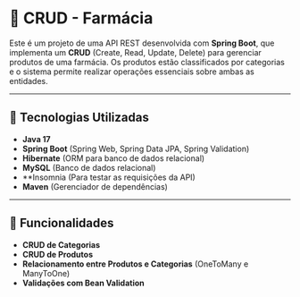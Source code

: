 # 🏥 CRUD - Farmácia

Este é um projeto de uma API REST desenvolvida com **Spring Boot**, que implementa um **CRUD** (Create, Read, Update, Delete) para gerenciar produtos de uma farmácia. Os produtos estão classificados por categorias e o sistema permite realizar operações essenciais sobre ambas as entidades.

---
## 🚀 Tecnologias Utilizadas
- **Java 17**
- **Spring Boot** (Spring Web, Spring Data JPA, Spring Validation)
- **Hibernate** (ORM para banco de dados relacional)
- **MySQL** (Banco de dados relacional)
- **Insomnia  (Para testar as requisições da API)
- **Maven** (Gerenciador de dependências)
---
## 📌 Funcionalidades
- **CRUD de Categorias** 
- **CRUD de Produtos** 
- **Relacionamento entre Produtos e Categorias** (OneToMany e ManyToOne)
- **Validações com Bean Validation**
